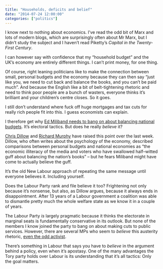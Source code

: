 ```yaml
---
title: "Households, deficits and belief"
date: "2014-07-24 12:00:00"
categories: ["politics"]
---
```


I know next to nothing about economics. I&#8217;ve read the odd bit of Marx and lots of modern blogs, which are surprisingly often about Mr Marx, but I didn&#8217;t study the subject and I haven&#8217;t read Piketty&#8217;s <cite>Capital in the Twenty-First Century</cite>.

I can however say with confidence that my &#8220;household budget&#8221; and the UK&#8217;s economy are entirely different things. I can&#8217;t print money, for one thing.

Of course, right leaning politicians like to make the connection between small, personal budgets and the economy because they can then say &#8220;just like you, we need to cut back and balance the books, and you can&#8217;t be paid much&#8221;. And because the English like a bit of belt-tightening rhetoric and need to think poor people are a bunch of wasters, everyone thinks it&#8217;s brilliant and your children&#8217;s centre closes. So it goes.

I still don&#8217;t understand where fuck off huge mortgages and tax cuts for really rich people fit into this. I guess economists can explain.

I therefore get why [Ed Miliband needs to bang on about balancing national budgets][1]. It&#8217;s electoral tactics. But does he really *believe* it?

[Chris Dillow][2] and [Richard Murphy][3] have raised this point over the last week. Dillow, who often writes about the psychology of the economy, described comparisons between personal budgets and national economies as <q>the economic illiteracy of the media and voters who have swallowed half&#8211;witted guff about balancing the nation&#8217;s books</q> &#8211; but he fears Miliband might have come to actually believe the guff.

It&#8217;s the old New Labour approach of repeating the same message until everyone believes it. Including yourself.

Does the Labour Party rank and file believe it too? Frightening not only because it&#8217;s nonsense, but also, as Dillow argues, because it always ends in disappointment. After 13 years of a Labour government a coalition was able to dismantle pretty much the whole welfare state as we know it in a couple of years.

The Labour Party *is* largely pragmatic because it thinks the electorate in marginal seats is fundamentally conservative in its outlook. But none of the members I know joined the party to bang on about making cuts to public services. However, there are several MPs who seem to *believe* this austerity rhetoric, [even the odd activist][4].

There&#8217;s something in Labour that says you have to *believe* in the argument behind a policy, even when it&#8217;s apostasy. One of the many advantages the Tory party holds over Labour is its understanding that it&#8217;s all tactics: Only the goal matters.

 [1]: https://www.bbc.co.uk/news/uk-politics-28389816
 [2]: https://stumblingandmumbling.typepad.com/stumbling_and_mumbling/2014/07/internalizing-constraints.html
 [3]: https://www.taxresearch.org.uk/Blog/2014/07/22/do-you-have-to-put-your-head-in-the-sand-to-want-to-be-chancellor/
 [4]: https://twitter.com/theloveofwilde/status/490916605199917057
